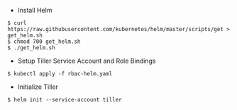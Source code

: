 - Install Helm 

```
$ curl https://raw.githubusercontent.com/kubernetes/helm/master/scripts/get > get_helm.sh
$ chmod 700 get_helm.sh
$ ./get_helm.sh
```

- Setup Tiller Service Account and Role Bindings

```
$ kubectl apply -f rbac-helm.yaml 
```

- Initialize Tiller
```
$ helm init --service-account tiller
```
